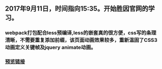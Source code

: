 ## 2017年9月11日，时间指向15:35。开始胜因官网的学习。
### webpack打包配合less预编译,less的嵌套真的很方便，css写的条理清晰，不需要重复添加前缀，该页面动画效果较多，重新温固了CSS3动画定义关键帧及jquery animate动画。
### [预览链接](https://chenshangshuo.github.io/works/exam/src/index.html)
